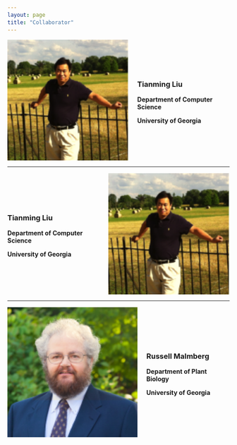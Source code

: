 ```yaml
---
layout: page
title: "Collaborator"
---
```


<div class="team-member" style="display: flex; align-items: center;">
    <img src="/assets/Collaborators/TM_L.png" alt="TM_L" style="width: 300px;">
    <div class="description" style="margin-left: 20px;">
        <h3>Tianming Liu</h3>
        <p><b>Department of Computer Science</b></p>
        <p><b>University of Georgia</b></p>
    </div>
</div>

***
<div class="team-member" style="display: flex; align-items: center; justify-content: space-between;">
    <div class="description" style="margin-right: 20px;">
        <h3>Tianming Liu</h3>
        <p><b>Department of Computer Science</b></p>
        <p><b>University of Georgia</b></p>
    </div>
    <img src="/assets/Collaborators/TM_L.png" alt="TM_L" style="width: 300px;">
</div>

***
<div class="team-member" style="display: flex; align-items: center;">
    <img src="/assets/Collaborators/russell_malmberg.png" alt="TM_L" style="width: 300px;">
    <div class="description" style="margin-left: 20px;">
        <h3>Russell Malmberg</h3>
        <p><b>Department of Plant Biology</b></p>
        <p><b>University of Georgia</b></p>
    </div>
</div>
